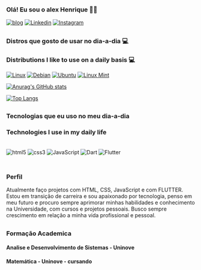 
### Olá! Eu sou o alex Henrique 🤙🏾

[![blog](https://img.shields.io/website?label=allexxweb.com&style=for-the-badge&url=https://allexxweb.com/)](https://allexxweb.com/)
[![Linkedin](https://img.shields.io/badge/LinkedIn-0077B5?style=for-the-badge&logo=linkedin&logoColor=white
)](https://www.linkedin.com/in/alex00henrique/)
[![Instagram](https://img.shields.io/badge/Instagram-E4405F?style=for-the-badge&logo=instagram&logoColor=white)](https://www.instagram.com/allexx.dev)
##

### Distros que gosto de usar no dia-a-dia 💻
### Distributions I like to use on a daily basis 💻
[![Linux](https://img.shields.io/badge/Linux-FCC624?style=for-the-badge&logo=linux&logoColor=black)](https://pt.wikipedia.org/wiki/Linux)
[![Debian](https://img.shields.io/badge/Debian-A81D33?style=for-the-badge&logo=debian&logoColor=white)](https://www.debian.org/index.pt.html)
[![Ubuntu](https://img.shields.io/badge/Ubuntu-E95420?style=for-the-badge&logo=ubuntu&logoColor=white)](https://ubuntu.com/)
[![Linux Mint](https://img.shields.io/badge/Linux_Mint-87CF3E?style=for-the-badge&logo=linux-mint&logoColor=white)](https://linuxmint.com/)

[![Anurag's GitHub stats](https://github-readme-stats.vercel.app/api?username=AllexHenrique)](https://github.com/anuraghazra/github-readme-stats)

[![Top Langs](https://github-readme-stats.vercel.app/api/top-langs/?username=AllexHenrique)](https://github.com/anuraghazra/github-readme-stats)
##
### Tecnologias que eu uso no meu dia-a-dia
### Technologies I use in my daily life
<div style="display: inline_block"><br>
    <img align="center"alt="html5" src="https://img.shields.io/badge/HTML5-E34F26?style=for-the-badge&logo=html5&logoColor=white" />
    <img align="center"alt="css3" src="https://img.shields.io/badge/CSS3-1572B6?style=for-the-badge&logo=css3&logoColor=white" />
<img align="center"alt="JavaScript" src="https://img.shields.io/badge/JavaScript-F7DF1E?style=for-the-badge&logo=javascript&logoColor=black" />
    <img align="center"alt="Dart" src="https://img.shields.io/badge/Dart-0175C2?style=for-the-badge&logo=dart&logoColor=white" />
<img align="center"alt="Flutter" src="https://img.shields.io/badge/Flutter-02569B?style=for-the-badge&logo=flutter&logoColor=white" />
</div><br>

## 

### Perfil
Atualmente faço projetos com HTML, CSS, JavaScript e
com FLUTTER. Estou em transição de carreira e sou
apaixonado por tecnologia, penso em meu futuro e procuro sempre aprimorar minhas habilidades e conhecimento na Universidade,
com cursos e projetos pessoais.
Busco sempre crescimento em relação a minha vida
profissional e pessoal.

##

### Formação Academica
#### Analise e Desenvolvimento de Sistemas - Uninove
#### Matemática - Uninove - cursando



